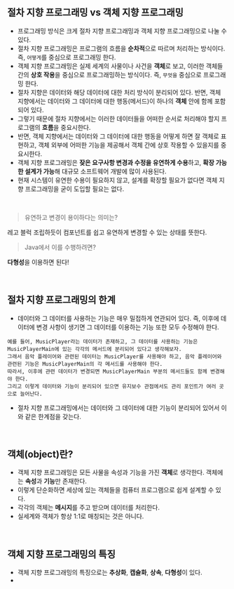 ## 절차 지향 프로그래밍 vs 객체 지향 프로그래밍

* 프로그래밍 방식은 크게 절차 지향 프로그래밍과 객체 지향 프로그래밍으로 나눌 수 있다.
* 절차 지향 프로그래밍은 프로그램의 흐름을 **순차적**으로 따르며 처리하는 방식이다. 즉, ``어떻게``를 중심으로 프로그래밍 한다.
* 객체 지향 프로그래밍은 실제 세계의 사물이나 사건을 **객체**로 보고, 이러한 객체들 간의 **상호 작용**을 중심으로 프로그래밍하는 방식이다. 즉, ``무엇을`` 중심으로 프로그래밍 한다.
* 절차 지향은 데이터와 해당 데이터에 대한 처리 방식이 분리되어 있다. 반면, 객체 지향에서는 데이터와 그 데이터에 대한 행동(메서드)이 하나의 **객체** 안에 함께 포함되어 있다.
* 그렇기 때문에 절차 지향에서는 이러한 데이터들을 어떠한 순서로 처리해야 할지 프로그램의 **흐름**을 중요시한다.
* 반면, 객체 지향에서는 데이터와 그 데이터에 대한 행동을 어떻게 하면 잘 객체로 표현하고, 객체 외부에 어떠한 기능을 제공해서 객체 간에 상호 작용할 수 있을지를 중요시한다.
* 객체 지향 프로그래밍은 **잦은 요구사항 변경과 수정을 유연하게 수용**하고, **확장 가능한 설계가 가능**해 대규모 소프트웨어 개발에 많이 사용된다.
* 현재 시스템이 유연한 수용이 필요하지 않고, 설계를 확장할 필요가 없다면 객체 지향 프로그래밍을 굳이 도입할 필요는 없다.

<br>

> 유연하고 변경이 용이하다는 의미는?

레고 블럭 조립하듯이 컴포넌트를 쉽고 유연하게 변경할 수 있는 상태를 뜻한다.

> Java에서 이를 수행하려면?

**다형성**을 이용하면 된다!

<br>

## 절차 지향 프로그래밍의 한계

* 데이터와 그 데이터를 사용하는 기능은 매우 밀접하게 연관되어 있다. 즉, 이후에 데이터에 변경 사항이 생기면 그 데이터를 이용하는 기능 또한 모두 수정해야 한다.
```
예를 들어, MusicPlayer라는 데이터가 존재하고, 그 데이터를 사용하는 기능은 MusicPlayerMain에 있는 각각의 메서드에 분리되어 있다고 생각해보자.
그래서 음악 플레이어와 관련된 데이터는 MusicPlayer를 사용해야 하고, 음악 플레이어와 관련된 기능은 MusicPlayerMain의 각 메서드를 사용해야 한다.
따라서, 이후에 관련 데이터가 변경되면 MusicPlayerMain 부분의 메서드들도 함께 변경해야 한다.
그리고 이렇게 데이터와 기능이 분리되어 있으면 유지보수 관점에서도 관리 포인트가 여러 곳으로 늘어난다.
```
* 절차 지향 프로그래밍에서는 데이터와 그 데이터에 대한 기능이 분리되어 있어서 이와 같은 한계점을 갖는다.

<br>

## 객체(object)란?

* 객체 지향 프로그래밍은 모든 사물을 속성과 기능을 가진 **객체**로 생각한다. 객체에는 **속성**과 **기능**만 존재한다.
* 이렇게 단순화하면 세상에 있는 객체들을 컴퓨터 프로그램으로 쉽게 설계할 수 있다.
* 각각의 객체는 **메시지**를 주고 받으며 데이터를 처리한다.
* 실세계와 객체가 항상 1:1로 매칭되는 것은 아니다.

<br>

## 객체 지향 프로그래밍의 특징

* 객체 지향 프로그래밍의 특징으로는 **추상화**, **캡슐화**, **상속**, **다형성**이 있다.
* 
